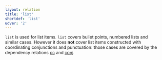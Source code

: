 ```yaml
---
layout: relation
title: 'list'
shortdef: 'list'
udver: '2'
---
```


`list` is used for list items. <code>list</code> covers bullet points, numbered lists and similar cases. However it does **not** cover list items constructed with coordinating conjunctions and punctuation: those cases are covered by the dependency relations [cc](_ka/dep/cc) and [conj](_ka/dep/conj).

